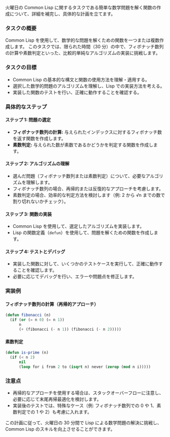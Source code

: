 火曜日の Common Lisp に関するタスクである簡単な数学問題を解く関数の作成について、詳細を補完し、具体的な計画を立てます。

### タスクの概要

Common Lisp を使用して、数学的な問題を解くための関数を一つまたは複数作成します。
このタスクでは、限られた時間（30 分）の中で、フィボナッチ数列の計算や素数判定といった、比較的単純なアルゴリズムの実装に挑戦します。

### タスクの目標

- Common Lisp の基本的な構文と関数の使用方法を理解・適用する。
- 選択した数学的問題のアルゴリズムを理解し、Lisp での実装方法を考える。
- 実装した関数のテストを行い、正確に動作することを確認する。

### 具体的なステップ

#### ステップ 1: 問題の選定

- **フィボナッチ数列の計算:** 与えられたインデックスに対するフィボナッチ数を返す関数を作成します。
- **素数判定:** 与えられた数が素数であるかどうかを判定する関数を作成します。

#### ステップ 2: アルゴリズムの理解

- 選んだ問題（フィボナッチ数列または素数判定）について、必要なアルゴリズムを理解します。
- フィボナッチ数列の場合、再帰的または反復的なアプローチを考慮します。
- 素数判定の場合、効率的な判定方法を検討します（例: 2 から √n までの数で割り切れないかチェック）。

#### ステップ 3: 関数の実装

- Common Lisp を使用して、選定したアルゴリズムを実装します。
- Lisp の関数定義（`defun`）を使用して、問題を解くための関数を作成します。

#### ステップ 4: テストとデバッグ

- 実装した関数に対して、いくつかのテストケースを実行して、正確に動作することを確認します。
- 必要に応じてデバッグを行い、エラーや問題点を修正します。

### 実装例

#### フィボナッチ数列の計算（再帰的アプローチ）

```lisp
(defun fibonacci (n)
  (if (or (= n 0) (= n 1))
      n
      (+ (fibonacci (- n 1)) (fibonacci (- n 2)))))
```

#### 素数判定

```lisp
(defun is-prime (n)
  (if (< n 2)
      nil
      (loop for i from 2 to (isqrt n) never (zerop (mod n i)))))
```

### 注意点

- 再帰的なアプローチを使用する場合は、スタックオーバーフローに注意し、必要に応じて末尾再帰最適化を検討します。
- 実装後のテストでは、特殊なケース（例: フィボナッチ数列での 0 や 1、素数判定での 1 や 2）も考慮に入れます。

この計画に従って、火曜日の 30 分間で Lisp による数学問題の解決に挑戦し、Common Lisp のスキルを向上させることができます。

